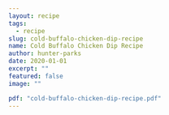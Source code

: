 ```yaml
---
layout: recipe
tags:
  - recipe
slug: cold-buffalo-chicken-dip-recipe
name: Cold Buffalo Chicken Dip Recipe
author: hunter-parks
date: 2020-01-01
excerpt: ""
featured: false
image: ""

pdf: "cold-buffalo-chicken-dip-recipe.pdf"
---
```

